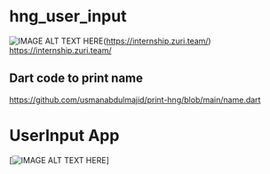 # hng_user_input

![IMAGE ALT TEXT HERE](https://miro.medium.com/max/1024/1*N6Gfu_nw0v-oljFOlj4nYA.png)(https://internship.zuri.team/)
https://internship.zuri.team/
## Dart code to print name
https://github.com/usmanabdulmajid/print-hng/blob/main/name.dart

# UserInput App

[![IMAGE ALT TEXT HERE](https://j.gifs.com/r22Jok.gif)]
